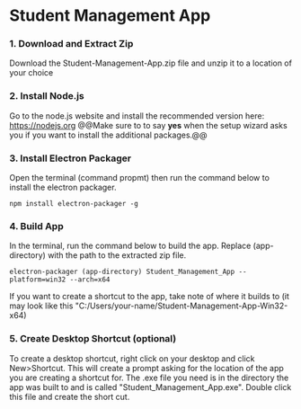 # Student Management App

### 1. Download and Extract Zip
Download the Student-Management-App.zip file and unzip it to a location of your choice

### 2. Install Node.js
Go to the node.js website and install the recommended version here: https://nodejs.org
@@Make sure to to say **yes** when the setup wizard asks you if you want to install the additional packages.@@

### 3. Install Electron Packager
Open the terminal (command propmt) then run the command below to install the electron packager. 
```
npm install electron-packager -g
```

### 4. Build App
In the terminal, run the command below to build the app. Replace (app-directory) with the path to the extracted zip file.
```
electron-packager (app-directory) Student_Management_App --platform=win32 --arch=x64
```
If you want to create a shortcut to the app, take note of where it builds to (it may look like this "C:/Users/your-name/Student-Management-App-Win32-x64)

### 5. Create Desktop Shortcut (optional)
To create a desktop shortcut, right click on your desktop and click New>Shortcut.
This will create a prompt asking for the location of the app you are creating a shortcut for. The .exe file you need is in the directory the app was built to and is called "Student_Management_App.exe". Double click this file and create the short cut.

